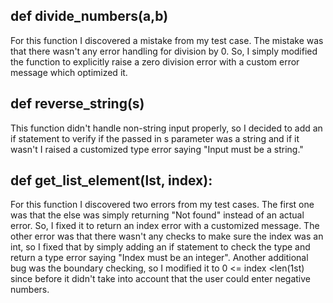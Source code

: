 def divide_numbers(a,b)
---
  For this function I discovered a mistake from my test case. The mistake was that there wasn't any error handling for division by 0. So, I simply modified the function to explicitly raise a zero division error with a custom error message which optimized it.

def reverse_string(s)
---
  This function didn't handle non-string input properly, so I decided to add an if statement to verify if the passed in s parameter was a string and if it wasn't I raised a customized type error saying "Input must be a string."


def get_list_element(lst, index):
---
  For this function I discovered two errors from my test cases. The first one was that the else was simply returning "Not found" instead of an actual error. So, I fixed it to return an index error with a customized message. The other error was that there wasn't any checks to make sure the index was an int, so I fixed that by simply adding an if statement to check the type and return a type error saying "Index must be an integer". Another additional bug was the boundary checking, so I modified it to 0 <= index <len(1st) since before it didn't take into account that the user could enter negative numbers.
  




